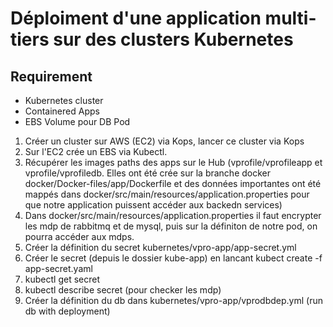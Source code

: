 # Déploiment d'une application multi-tiers sur des clusters Kubernetes


## Requirement
- Kubernetes cluster
- Containered Apps 
- EBS Volume pour DB Pod


1) Créer un cluster sur AWS (EC2) via Kops, lancer ce cluster via Kops
2) Sur l'EC2 crée un EBS via Kubectl.
3) Récupérer les images paths des apps sur le Hub (vprofile/vprofileapp et vprofile/vprofiledb. Elles ont été crée sur la branche docker docker/Docker-files/app/Dockerfile et des données importantes ont été mappés dans docker/src/main/resources/application.properties pour que notre application puissent accéder aux backedn services)
4) Dans docker/src/main/resources/application.properties il faut encrypter les mdp de rabbitmq et de mysql, puis sur la définiton de notre pod, on pourra accéder aux mdps.
5) Créer la définition du secret kubernetes/vpro-app/app-secret.yml
6) Créer le secret (depuis le dossier kube-app) en lancant kubect create -f app-secret.yaml
7) kubectl get secret
8) kubectl describe secret (pour checker les mdp)
9) Créer la définition du db dans kubernetes/vpro-app/vprodbdep.yml (run db with deployment)
